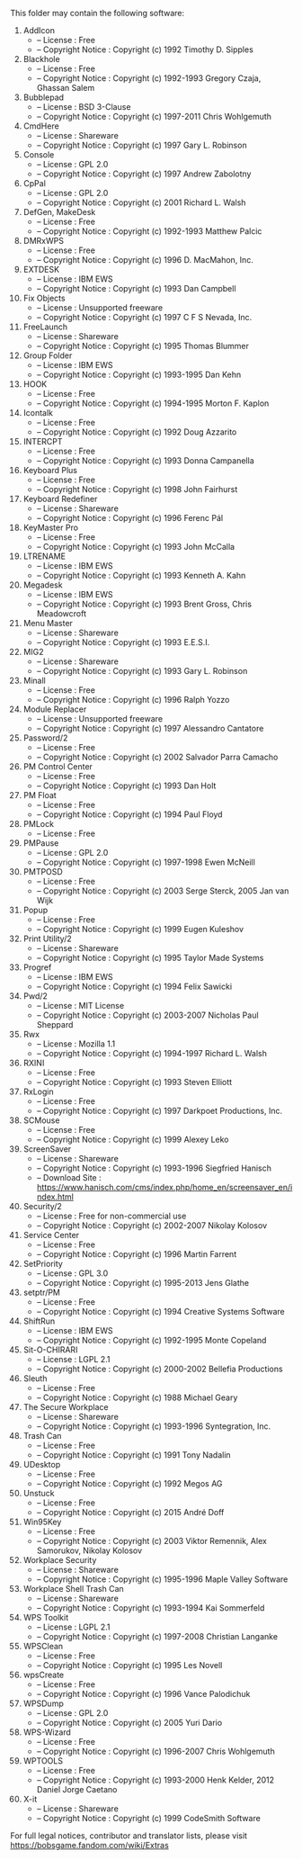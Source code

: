 ﻿This folder may contain the following software:

1. AddIcon
   - – License : Free
   - – Copyright Notice : Copyright (c) 1992 Timothy D. Sipples
3. Blackhole
   - – License : Free
   - – Copyright Notice : Copyright (c) 1992-1993 Gregory Czaja, Ghassan Salem
4. Bubblepad
   - – License : BSD 3-Clause
   - – Copyright Notice : Copyright (c) 1997-2011 Chris Wohlgemuth
5. CmdHere
   - – License : Shareware
   - – Copyright Notice : Copyright (c) 1997 Gary L. Robinson
6. Console
   - – License : GPL 2.0
   - – Copyright Notice : Copyright (c) 1997 Andrew Zabolotny
7. CpPal
   - – License : GPL 2.0
   - – Copyright Notice : Copyright (c) 2001 Richard L. Walsh
8. DefGen, MakeDesk
   - – License : Free
   - – Copyright Notice : Copyright (c) 1992-1993 Matthew Palcic
9. DMRxWPS
    - – License : Free
    - – Copyright Notice : Copyright (c) 1996 D. MacMahon, Inc.
10. EXTDESK
    - – License : IBM EWS
    - – Copyright Notice : Copyright (c) 1993 Dan Campbell
11. Fix Objects
    - – License : Unsupported freeware
    - – Copyright Notice : Copyright (c) 1997 C F S Nevada, Inc.
12. FreeLaunch
    - – License : Shareware
    - – Copyright Notice : Copyright (c) 1995 Thomas Blummer
13. Group Folder
    - – License : IBM EWS
    - – Copyright Notice : Copyright (c) 1993-1995 Dan Kehn
14. HOOK
    - – License : Free
    - – Copyright Notice : Copyright (c) 1994-1995 Morton F. Kaplon
15. Icontalk
    - – License : Free
    - – Copyright Notice : Copyright (c) 1992 Doug Azzarito
16. INTERCPT
    - – License : Free
    - – Copyright Notice : Copyright (c) 1993 Donna Campanella
17. Keyboard Plus
    - – License : Free
    - – Copyright Notice : Copyright (c) 1998 John Fairhurst
18. Keyboard Redefiner
    - – License : Shareware
    - – Copyright Notice : Copyright (c) 1996 Ferenc Pál
19. KeyMaster Pro
    - – License : Free
    - – Copyright Notice : Copyright (c) 1993 John McCalla
20. LTRENAME
    - – License : IBM EWS
    - – Copyright Notice : Copyright (c) 1993 Kenneth A. Kahn
21. Megadesk
    - – License : IBM EWS
    - – Copyright Notice : Copyright (c) 1993 Brent Gross, Chris Meadowcroft
22. Menu Master
    - – License : Shareware
    - – Copyright Notice : Copyright (c) 1993 E.E.S.I.
23. MIG2
    - – License : Shareware
    - – Copyright Notice : Copyright (c) 1993 Gary L. Robinson
24. Minall
    - – License : Free
    - – Copyright Notice : Copyright (c) 1996 Ralph Yozzo
25. Module Replacer
    - – License : Unsupported freeware
    - – Copyright Notice : Copyright (c) 1997 Alessandro Cantatore
26. Password/2
    - – License : Free
    - – Copyright Notice : Copyright (c) 2002 Salvador Parra Camacho
27. PM Control Center
    - – License : Free
    - – Copyright Notice : Copyright (c) 1993 Dan Holt
28. PM Float
    - – License : Free
    - – Copyright Notice : Copyright (c) 1994 Paul Floyd
29. PMLock
    - – License : Free
30. PMPause
    - – License : GPL 2.0
    - – Copyright Notice : Copyright (c) 1997-1998 Ewen McNeill
31. PMTPOSD
    - – License : Free
    - – Copyright Notice : Copyright (c) 2003 Serge Sterck, 2005 Jan van Wijk
32. Popup
    - – License : Free
    - – Copyright Notice : Copyright (c) 1999 Eugen Kuleshov
33. Print Utility/2
    - – License : Shareware
    - – Copyright Notice : Copyright (c) 1995 Taylor Made Systems
34. Progref
    - – License : IBM EWS
    - – Copyright Notice : Copyright (c) 1994 Felix Sawicki
35. Pwd/2
    - – License : MIT License
    - – Copyright Notice : Copyright (c) 2003-2007 Nicholas Paul Sheppard
36. Rwx
    - – License : Mozilla 1.1
    - – Copyright Notice : Copyright (c) 1994-1997 Richard L. Walsh
37. RXINI
    - – License : Free
    - – Copyright Notice : Copyright (c) 1993 Steven Elliott
38. RxLogin
    - – License : Free
    - – Copyright Notice : Copyright (c) 1997 Darkpoet Productions, Inc.
39. SCMouse
    - – License : Free
    - – Copyright Notice : Copyright (c) 1999 Alexey Leko
40. ScreenSaver
    - – License : Shareware
    - – Copyright Notice : Copyright (c) 1993-1996 Siegfried Hanisch
    - – Download Site : https://www.hanisch.com/cms/index.php/home_en/screensaver_en/index.html
41. Security/2
    - – License : Free for non-commercial use
    - – Copyright Notice : Copyright (c) 2002-2007 Nikolay Kolosov
42. Service Center
    - – License : Free
    - – Copyright Notice : Copyright (c) 1996 Martin Farrent
43. SetPriority
    - – License : GPL 3.0
    - – Copyright Notice : Copyright (c) 1995-2013 Jens Glathe
44. setptr/PM
    - – License : Free
    - – Copyright Notice : Copyright (c) 1994 Creative Systems Software
45. ShiftRun
    - – License : IBM EWS
    - – Copyright Notice : Copyright (c) 1992-1995 Monte Copeland
46. Sit-O-CHIRARI
    - – License : LGPL 2.1
    - – Copyright Notice : Copyright (c) 2000-2002 Bellefia Productions
47. Sleuth
    - – License : Free
    - – Copyright Notice : Copyright (c) 1988 Michael Geary
48. The Secure Workplace
    - – License : Shareware
    - – Copyright Notice : Copyright (c) 1993-1996 Syntegration, Inc.
49. Trash Can
    - – License : Free
    - – Copyright Notice : Copyright (c) 1991 Tony Nadalin
50. UDesktop
    - – License : Free
    - – Copyright Notice : Copyright (c) 1992 Megos AG
51. Unstuck
    - – License : Free
    - – Copyright Notice : Copyright (c) 2015 André Doff
52. Win95Key
    - – License : Free
    - – Copyright Notice : Copyright (c) 2003 Viktor Remennik, Alex Samorukov, Nikolay Kolosov
53. Workplace Security
    - – License : Shareware
    - – Copyright Notice : Copyright (c) 1995-1996 Maple Valley Software
54. Workplace Shell Trash Can
    - – License : Shareware
    - – Copyright Notice : Copyright (c) 1993-1994 Kai Sommerfeld
55. WPS Toolkit
    - – License : LGPL 2.1
    - – Copyright Notice : Copyright (c) 1997-2008 Christian Langanke
56. WPSClean
    - – License : Free
    - – Copyright Notice : Copyright (c) 1995 Les Novell
57. wpsCreate
    - – License : Free
    - – Copyright Notice : Copyright (c) 1996 Vance Palodichuk
58. WPSDump
    - – License : GPL 2.0
    - – Copyright Notice : Copyright (c) 2005 Yuri Dario
59. WPS-Wizard
    - – License : Free
    - – Copyright Notice : Copyright (c) 1996-2007 Chris Wohlgemuth
60. WPTOOLS
    - – License : Free
    - – Copyright Notice : Copyright (c) 1993-2000 Henk Kelder, 2012 Daniel Jorge Caetano
61. X-it
    - – License : Shareware
    - – Copyright Notice : Copyright (c) 1999 CodeSmith Software

For full legal notices, contributor and translator lists, please visit https://bobsgame.fandom.com/wiki/Extras